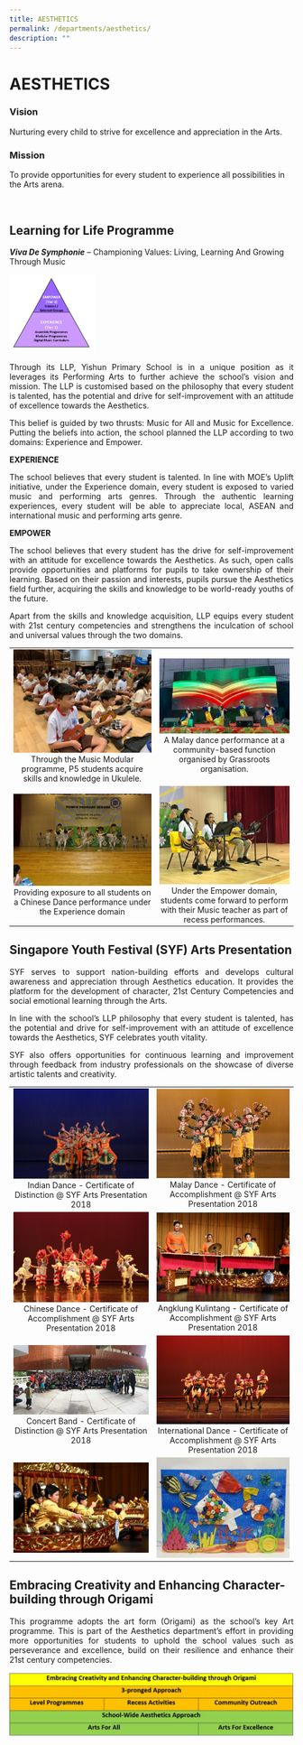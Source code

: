 ```yaml
---
title: AESTHETICS
permalink: /departments/aesthetics/
description: ""
---
```

# AESTHETICS

### Vision  

Nurturing every child to strive for excellence and appreciation in the Arts.

### Mission

To provide opportunities for every student to experience all possibilities in the Arts arena.  

 

## Learning for Life Programme 

**_Viva De Symphonie_** – Championing Values: Living, Learning And Growing Through Music

<img src="/images/Departments/AESTHETICS/AE1.jpg"  style="width:30%">

<p style="text-align: justify;">Through its LLP, Yishun Primary School is in a unique position as it leverages its Performing Arts to further achieve the school’s vision and mission. The LLP is customised based on the philosophy that every student is talented, has the potential and drive for self-improvement with an attitude of excellence towards the Aesthetics.</p>

<p style="text-align: justify;">This belief is guided by two thrusts: Music for All and Music for Excellence. Putting the beliefs into action, the school planned the LLP according to two domains: Experience and Empower.</p>

**EXPERIENCE**

<p style="text-align: justify;">The school believes that every student is talented. In line with MOE’s Uplift initiative, under the Experience domain, every student is exposed to varied music and performing arts genres. Through the authentic learning experiences, every student will be able to appreciate local, ASEAN and international music and performing arts genre.</p>

**EMPOWER**

<p style="text-align: justify;">The school believes that every student has the drive for self-improvement with an attitude for excellence towards the Aesthetics. As such, open calls provide opportunities and platforms for pupils to take ownership of their learning. Based on their passion and interests, pupils pursue the Aesthetics field further, acquiring the skills and knowledge to be world-ready youths of the future.</p>

<p style="text-align: justify;">Apart from the skills and knowledge acquisition, LLP equips every student with 21st century competencies and strengthens the inculcation of school and universal values through the two domains.</p>


|   |   |
|:-:|:-:|
|  ![](/images/Departments/AESTHETICS/Aes_LLP_1.jpg) Through the Music Modular programme, P5 students acquire skills and knowledge in Ukulele. |  ![](/images/Departments/AESTHETICS/Aes_LLP_2.jpg)  A Malay dance performance at a community-based function organised by Grassroots organisation. |
| ![](/images/Departments/AESTHETICS/Aes_LLP_3.jpg)  Providing exposure to all students on a Chinese Dance performance under the Experience domain  | ![](/images/Departments/AESTHETICS/Aes_LLP_4.jpg)  Under the Empower domain, students come forward to perform with their Music teacher as part of recess performances.  |

## Singapore Youth Festival (SYF) Arts Presentation


<p style="text-align: justify;">SYF serves to support nation-building efforts and develops cultural awareness and appreciation through Aesthetics education. It provides the platform for the development of character, 21st Century Competencies and social emotional learning through the Arts.  </p>

<p style="text-align: justify;">In line with the school’s LLP philosophy that every student is talented, has the potential and drive for self-improvement with an attitude of excellence towards the Aesthetics, SYF celebrates youth vitality.</p>

<p style="text-align: justify;">SYF also offers opportunities for continuous learning and improvement through feedback from industry professionals on the showcase of diverse artistic talents and creativity.</p>

|   |   |
|:-:|:-:|
|  ![](/images/Departments/AESTHETICS/Aes_SYF_1.jpg) Indian Dance - Certificate of Distinction @ SYF Arts Presentation 2018 |  ![](/images/Departments/AESTHETICS/Aes_SYF_2.jpg)  Malay Dance - Certificate of Accomplishment @ SYF Arts Presentation 2018  |
|  ![](/images/Departments/AESTHETICS/Aes_SYF_3.jpg)  Chinese Dance - Certificate of Accomplishment @ SYF Arts Presentation 2018   |  ![](/images/Departments/AESTHETICS/Aes_SYF_4.jpg) Angklung Kulintang - Certificate of Accomplishment @ SYF Arts Presentation 2018  |
|  ![](/images/Departments/AESTHETICS/Aes_SYF_5.jpg) Concert Band - Certificate of Distinction @ SYF Arts Presentation 2018   |  ![](/images/Departments/AESTHETICS/Aes_SYF_6.jpg) International Dance - Certificate of Accomplishment @ SYF Arts Presentation 2018    |
|  ![](/images/Departments/AESTHETICS/Aes_SYF_7.jpg) |  ![](/images/Departments/AESTHETICS/Aes_SYF_8.jpg) |

## Embracing Creativity and Enhancing Character-building through Origami

<p style="text-align: justify;">This programme adopts the art form (Origami) as the school’s key Art programme. This is part of the Aesthetics department’s effort in providing more opportunities for students to uphold the school values such as perseverance and excellence, build on their resilience and enhance their 21st century competencies.</p>

![](/images/Departments/AESTHETICS/Aes_origami.jpg)